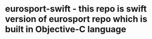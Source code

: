 # eurosport-swift - this repo is swift version of eurosport repo which is built in Objective-C language
